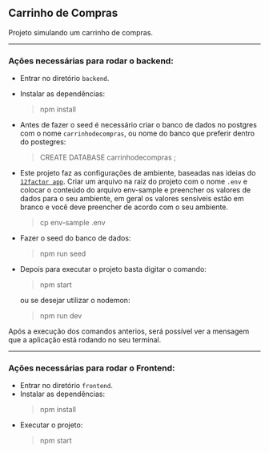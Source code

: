 ## Carrinho de Compras
Projeto simulando um carrinho de compras.

---
### Ações necessárias para rodar o backend:
* Entrar no diretório `backend`.
* Instalar as dependências:
  >npm install

* Antes de fazer o seed é necessário criar o banco de dados no postgres com o nome `carrinhodecompras`, ou nome do banco
  que preferir dentro do postegres:
  >  CREATE DATABASE carrinhodecompras ;

* Este projeto faz as configurações de ambiente, baseadas nas ideias do [`12factor app`](https://12factor.net/pt_br/).
  Criar um arquivo na raiz do projeto com o nome `.env` e colocar o conteúdo do arquivo env-sample e preencher os valores de dados para o seu ambiente, em geral os valores sensíveis estão em branco e você deve preencher de acordo com o seu ambiente.
  >   cp env-sample .env
  
* Fazer o seed do banco de dados:
  >npm run seed

* Depois para executar o projeto basta digitar o comando:

  > npm start

  ou se desejar utilizar o nodemon:
  > npm run dev

Após a execução dos comandos anterios, será possível ver a mensagem que a aplicação está rodando no seu terminal.

---
### Ações necessárias para rodar o Frontend:
* Entrar no diretório `frontend`.
* Instalar as dependências:
  > npm install
* Executar o projeto:
  > npm start
